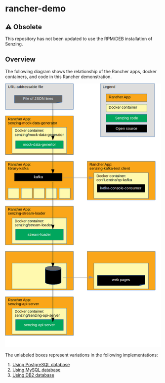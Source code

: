 # rancher-demo

## :warning: Obsolete

This repository has not been updated to use the RPM/DEB installation of Senzing.

## Overview

The following diagram shows the relationship of the Rancher apps, docker containers, and code in this Rancher demonstration.

![Image of architecture](docs/img-architecture/architecture.png)

The unlabeled boxes represent variations in the following implementations:

1. [Using PostgreSQL database](docs/postgresql-demo/README.md)
1. [Using MySQL database](docs/mysql-demo/README.md)
1. [Using DB2 database](docs/db2-demo/README.md)
